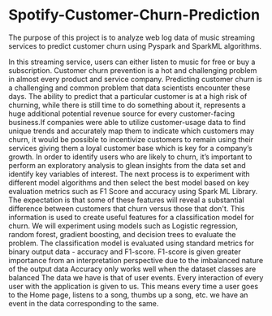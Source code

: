 # Spotify-Customer-Churn-Prediction
The purpose of this project is to analyze web log data of music streaming services to predict customer churn using Pyspark and SparkML algorithms.

In this streaming
service, users can either listen to music for free or buy a subscription. Customer churn
prevention is a hot and challenging problem in almost every product and service
company. Predicting customer churn is a challenging and common problem that data
scientists encounter these days. The ability to predict that a particular customer is at a
high risk of churning, while there is still time to do something about it, represents a huge
additional potential revenue source for every customer-facing business.If companies
were able to utilize customer-usage data to find unique trends and accurately map them
to indicate which customers may churn, it would be possible to incentivize customers to
remain using their services giving them a loyal customer base which is key for a
company’s growth.
In order to identify users who are likely to churn, it’s important to perform an exploratory
analysis to glean insights from the data set and identify key variables of interest. The
next process is to experiment with different model algorithms and then select the best
model based on key evaluation metrics such as F1 Score and accuracy using Spark ML
Library.
The expectation is that some of these features will reveal a substantial difference
between customers that churn versus those that don't. This information is used to create
useful features for a classification model for churn. We will experiment using models
such as Logistic regression, random forest, gradient boosting, and decision trees to
evaluate the problem.
The classification model is evaluated using standard metrics for binary output data -
accuracy and F1-score. F1-score is given greater importance from an interpretation
perspective due to the imbalanced nature of the output data Accuracy only works well
when the dataset classes are balanced
The data we have is that of user events. Every interaction of every user with the
application is given to us. This means every time a user goes to the Home page, listens
to a song, thumbs up a song, etc. we have an event in the data corresponding to the
same.
